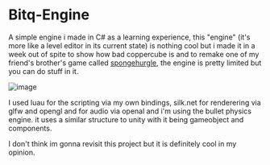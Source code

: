 # Bitq-Engine
A simple engine i made in C# as a learning experience, this "engine" (it's more like a level editor in its current state) is nothing cool but i made it in a week out of spite to show how bad coppercube is and to remake one of my friend's brother's game called [spongehurgle](https://www.youtube.com/watch?v=YfpRXGDwTMM), the engine is pretty limited but you can do stuff in it.

![image](https://github.com/user-attachments/assets/d1308e97-584b-4dd9-8b76-a2484582cc30)

I used luau for the scripting via my own bindings, silk.net for renderering via glfw and opengl and for audio via openal and i'm using the bullet physics engine. it uses a similar structure to unity with it being gameobject and components.

I don't think im gonna revisit this project but it is definitely cool in my opinion.
